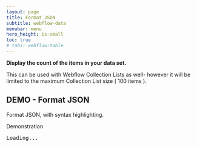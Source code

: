 ```yaml
---
layout: page
title: Format JSON
subtitle: webflow-data
menubar: menu
hero_height: is-small
toc: true
# tabs: webflow-table
---
```


<style>
.wfu-svg {
    visibility: hidden;
}
pre.wfu-code {
}
.wfu-json-string {
    color: #008000;
}
.wfu-json-number {
    color: #FF0000;
}
.wfu-json-boolean {
    color: #FF8C00;
}
.wfu-json-null {
    color: #908080;
}
.wfu-json-key {
    color: #1A1A1A;
}
</style>

<!--
<a class="button is-danger" href="https://sygnal-webflow-utils.webflow.io/demo/collection-item-count" target="_blank">View Demonstration in Webflow</a>
-->

**Display the count of the items in your data set.**

This can be used with Webflow Collection Lists as well-
however it will be limited to the maximum Collection List size
( 100 items ). 


## DEMO - Format JSON

Format JSON, with syntax highlighting.

<span class="tag is-danger is-medium is-light">Demonstration</span>

<div id="json1" class="demo area grey large">
    <pre>Loading...</pre>
</div>



<script type="text/json" id="data2">
[
  {
    "Rank": 1,
    "Country": "China",
    "Region": "Asia",
    "Population": "1,411,778,724",
    "Percent": false
  },
  {
    "Rank": "2",
    "Country": "India",
    "Region": "Asia",
    "Population": "1,381,914,537",
    "Percent": "17.50%"
  }
]
</script>

<script src="https://code.jquery.com/jquery-3.6.0.min.js" type="text/javascript" crossorigin="anonymous"></script>

<script type="module">
        
    // cdn.jsdelivr.net/gh/sygnaltech/webflow-util
    import { getGoogleSheetData } from '{{ site.liburl }}/src/datasources/google-sheet-data.js';
    import { Database, loadAllData } from '{{ site.liburl }}/src/modules/webflow-data.js';
    import { displayDataAsHtml } from '{{ site.liburl }}/src/modules/webflow-html.js';

    $(function () {

        var json;
        json = $('#data2').text();
        
        var data;
        data = JSON.parse(json);

        displayDataAsHtml(
            $("#json1"), 
            data
        );

    });

</script>

